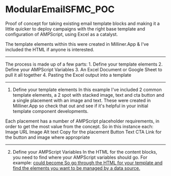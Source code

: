 # ModularEmailSFMC_POC

Proof of concept for taking existing email template blocks and making it a little quicker to deploy campaigns with the right base template and configuration of AMPScript, using Excel as a catalyst.

The template elements within this were created in Milliner.App & I've included the HTML if anyone is interested.

---

The process is made up of a few parts:
        1. Define your template elements
        2. Define your AMPScript Variables
        3. An Excel Document or Google Sheet to pull it all together
        4. Pasting the Excel output into a template
        
---
1. Define your template elements
        In this example I've included 2 common template elements, a 2 spot with stacked image, text and cta button and a single placement with an image and text.
These were created in Milliner.App so check that out and see if it's helpful in your initial template component developments.

Each placement has a number of AMPScript placeholder requirements, in order to get the most value from the concept. So in this instance each:
Image URL
Image Alt text
Copy for the placement
Button Text
CTA Link for the button and image where appropriate

---
2. Define your AMPScript Variables
        In the HTML for the content blocks, you need to find where your AMPScript variables should go. For example: <a href="https://www.howtosfmc.com"> could become <a href="%%=V(@LeftSpotLink)=%%">
        So go through the HTML for your template and find the elements you want to be managed by a data source.
        
